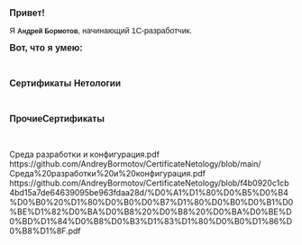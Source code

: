 <p><strong><span style="font-family:Tahoma,Geneva,sans-serif"><span style="font-size:16px">Привет!</span></span></strong></p>

<p><span style="font-family:Tahoma,Geneva,sans-serif">Я <strong><span style="font-size:12px">Андрей Бормотов</span></strong>, начинающий 1С-разработчик.</span></p>

<p><strong><span style="font-family:Tahoma,Geneva,sans-serif"><span style="font-size:16px">Вот, что я умею:</span></span></strong></p>

<p>&nbsp;</p>

<p><span style="font-size:16px"><strong><span style="font-family:Tahoma,Geneva,sans-serif">Сертификаты Нетологии</span></strong></span></p>

<p>&nbsp;</p>

<p><strong><span style="font-size:16px"><span style="font-family:Tahoma,Geneva,sans-serif">ПрочиеСертификаты</span></span></strong></p>

<p>&nbsp;</p>
Среда разработки и конфигурация.pdf
https://github.com/AndreyBormotov/CertificateNetology/blob/main/Среда%20разработки%20и%20конфигурация.pdf
https://github.com/AndreyBormotov/CertificateNetology/blob/f4b0920c1cb4bd15a7de64639095be963fdaa28d/%D0%A1%D1%80%D0%B5%D0%B4%D0%B0%20%D1%80%D0%B0%D0%B7%D1%80%D0%B0%D0%B1%D0%BE%D1%82%D0%BA%D0%B8%20%D0%B8%20%D0%BA%D0%BE%D0%BD%D1%84%D0%B8%D0%B3%D1%83%D1%80%D0%B0%D1%86%D0%B8%D1%8F.pdf
